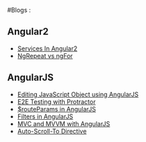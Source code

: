 #Blogs :

Angular2
---

* [Services In Angular2](http://namitamalik.github.io/Services-in-Angular2/)
* [NgRepeat vs ngFor](http://namitamalik.github.io/NgRepeat-vs-ngFor/)

AngularJS
---

* [Editing JavaScript Object using AngularJS](http://namitamalik.github.io/Editing-JavaScript-Object-using-AngularJS/)
* [E2E Testing with Protractor](https://namitamalik.github.io/E2E-testing-with-Protractor/)
* [$routeParams in AngularJS](http://namitamalik.github.io/routeParams-in-AngularJS/)
* [Filters in AngularJS](http://namitamalik.github.io/Filters-in-AngularJS/)
* [MVC and MVVM with AngularJS](http://namitamalik.github.io/MVC-and-MVVM-with-AngularJS/)
* [Auto-Scroll-To Directive](http://namitamalik.github.io/Auto-Scroll-To-Directive/)